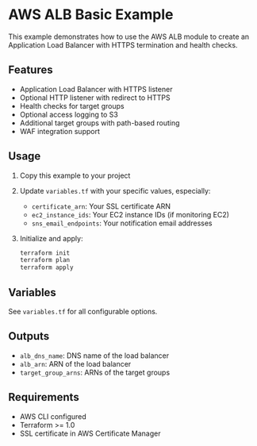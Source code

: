 # AWS ALB Basic Example

This example demonstrates how to use the AWS ALB module to create an Application Load Balancer with HTTPS termination and health checks.

## Features

- Application Load Balancer with HTTPS listener
- Optional HTTP listener with redirect to HTTPS
- Health checks for target groups
- Optional access logging to S3
- Additional target groups with path-based routing
- WAF integration support

## Usage

1. Copy this example to your project
2. Update `variables.tf` with your specific values, especially:
   - `certificate_arn`: Your SSL certificate ARN
   - `ec2_instance_ids`: Your EC2 instance IDs (if monitoring EC2)
   - `sns_email_endpoints`: Your notification email addresses

3. Initialize and apply:
   ```bash
   terraform init
   terraform plan
   terraform apply
   ```

## Variables

See `variables.tf` for all configurable options.

## Outputs

- `alb_dns_name`: DNS name of the load balancer
- `alb_arn`: ARN of the load balancer
- `target_group_arns`: ARNs of the target groups

## Requirements

- AWS CLI configured
- Terraform >= 1.0
- SSL certificate in AWS Certificate Manager
